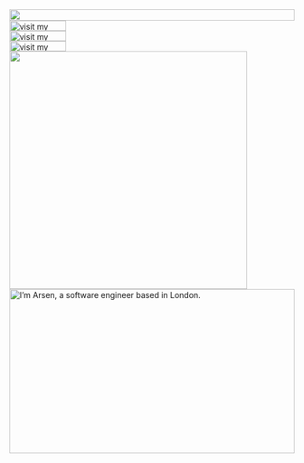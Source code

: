 <picture>
  <source media="(prefers-color-scheme: dark)" srcset="https://readme.arsenstorm.com?section=top&theme=dark">
  <img src="https://readme.arsenstorm.com?section=top&theme=light" width="100%" height="20" align="left">
</picture>
<a href="https://arsenstorm.com" target="_blank">
  <picture>
    <source media="(prefers-color-scheme: dark)" srcset="https://readme.arsenstorm.com?section=link-website&theme=dark" label="Visit">
    <img src="https://readme.arsenstorm.com?section=link-website&theme=light&i=0" alt="visit my website" width="100" height="18px" align="left">
  </picture>
</a>
<img src="data:null;," width="100%" height="0" align="left" alt="">
<a href="https://twitter.com/arsenstorm" target="_blank">
  <picture>
    <source media="(prefers-color-scheme: dark)" srcset="https://readme.arsenstorm.com?section=link-twitter&theme=dark">
    <img src="https://readme.arsenstorm.com?section=link-twitter&theme=light&i=1" alt="visit my Twitter/X profile" width="100" height="18" align="left">
  </picture>
</a>
<img src="data:null;," width="100%" height="0" align="left" alt="">
<a href="https://www.instagram.com/arsenstorm" target="_blank">
  <picture>
    <source media="(prefers-color-scheme: dark)" srcset="https://readme.arsenstorm.com?section=link-instagram&theme=dark">
    <img src="https://readme.arsenstorm.com?section=link-instagram&theme=light&i=2" alt="visit my Instagram" width="100" height="18" align="left">
  </picture>
</a>
<img src="data:null;," width="100%" height="0" align="left" alt="">
<picture>
  <source media="(prefers-color-scheme: dark)" srcset="https://readme.arsenstorm.com?section=fallback&theme=dark">
  <img src="https://readme.arsenstorm.com?section=fallback&theme=light" alt="" width="420" align="left">
</picture>
<picture>
  <source media="(prefers-color-scheme: dark)" srcset="https://readme.arsenstorm.com?section=main&theme=dark">
  <img src="https://readme.arsenstorm.com?section=main&theme=light" alt="I’m Arsen, a software engineer based in London." width="100%" height="290" align="left">
</picture>
